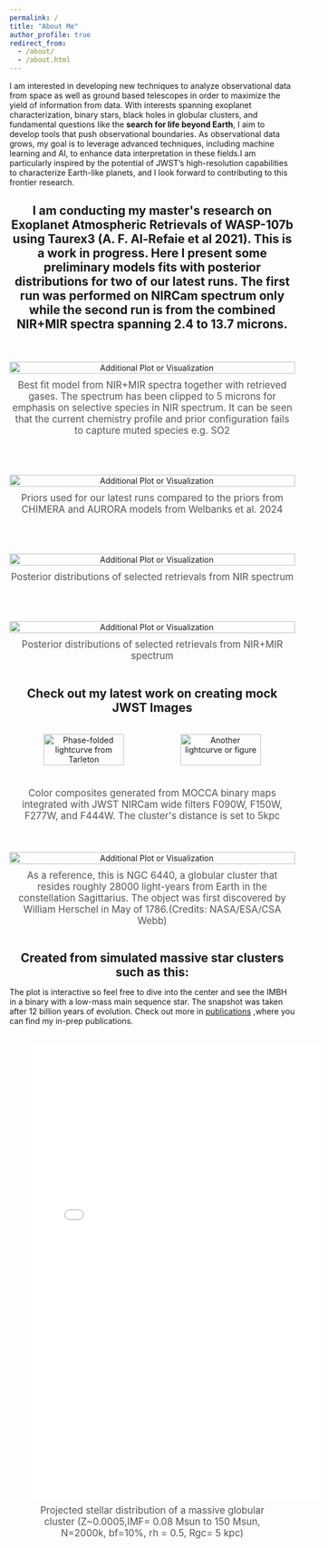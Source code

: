 ```yaml
---
permalink: /
title: "About Me"
author_profile: true
redirect_from: 
  - /about/
  - /about.html
---
```


I am interested in developing new techniques to analyze observational data from space
as well as ground based telescopes in order to maximize the yield of information from data. With interests spanning exoplanet characterization, binary stars, black holes in globular clusters, and fundamental questions like the <b>search for life beyond Earth</b>, I aim to develop tools that push observational
boundaries. As observational data grows, my goal is to leverage advanced techniques, including machine learning
and AI, to enhance data interpretation in these fields.I am particularly inspired by the potential of JWST’s high-resolution capabilities to
characterize Earth-like planets, and I look forward to contributing to this frontier research.

<h2 style="text-align: center; font-size: 1.5em; font-weight: bold; margin-bottom: 5px;">
    I am conducting my master's research on Exoplanet Atmospheric Retrievals of WASP-107b using Taurex3 (A. F. Al-Refaie et al 2021). This is a work in progress. Here I present some preliminary models fits with posterior distributions for two of our latest runs. The first run was performed on NIRCam spectrum only while the second run is from the combined NIR+MIR spectra spanning 2.4 to 13.7 microns. 
</h2>
<!-- Second Figure -->
<div class="page-content" style="display: flex; flex-direction: column; align-items: center; margin-top: 40px;">
    <figure style="text-align: center; max-width: 800px; width: 100%;">
        <img src="./images/Screenshot from 2025-05-30 11-00-11.png" alt="Additional Plot or Visualization" style="width: 100%; height: auto;"/>
        <figcaption style="margin-top: 10px; font-size: 1.2em; text-align: center; color: #555;">
            Best fit model from NIR+MIR spectra together with retrieved gases. The spectrum has been clipped to 5 microns for emphasis on selective species in NIR spectrum. It can be seen that the current chemistry profile and prior configuration fails to capture muted species e.g. SO2
        </figcaption>
    </figure>
</div>
<!-- Second Figure -->
<div class="page-content" style="display: flex; flex-direction: column; align-items: center; margin-top: 40px;">
    <figure style="text-align: center; max-width: 800px; width: 100%;">
        <img src="./images/prior_bounds_table_3e-1.png" alt="Additional Plot or Visualization" style="width: 100%; height: auto;"/>
        <figcaption style="margin-top: 10px; font-size: 1.2em; text-align: center; color: #555;">
            Priors used for our latest runs compared to the priors from CHIMERA and AURORA models from Welbanks et al. 2024
        </figcaption>
    </figure>
</div>
<!-- Second Figure -->
<div class="page-content" style="display: flex; flex-direction: column; align-items: center; margin-top: 40px;">
    <figure style="text-align: center; max-width: 800px; width: 100%;">
        <img src="./images/corner_NIR_(iteration1).png" alt="Additional Plot or Visualization" style="width: 100%; height: auto;"/>
        <figcaption style="margin-top: 10px; font-size: 1.2em; text-align: center; color: #555;">
            Posterior distributions of selected retrievals from NIR spectrum
        </figcaption>
    </figure>
</div>

<div class="page-content" style="display: flex; flex-direction: column; align-items: center; margin-top: 40px;">
    <figure style="text-align: center; max-width: 800px; width: 100%;">
        <img src="./images/corner_NIRplusMIR_(iteration4).png" alt="Additional Plot or Visualization" style="width: 100%; height: auto;"/>
        <figcaption style="margin-top: 10px; font-size: 1.2em; text-align: center; color: #555;">
            Posterior distributions of selected retrievals from NIR+MIR spectrum
        </figcaption>
    </figure>
</div>

<h2 style="text-align: center; font-size: 1.5em; font-weight: bold; margin-bottom: 5px;">
    Check out my latest work on creating mock JWST Images 
</h2>
<!-- First Row -->
<div class="page-content" style="display: flex; flex-direction: column; align-items: center; margin: 20px; gap: 20px;">
    <!-- Row of figures -->
    <div style="display: flex; justify-content: space-between; gap: 20px; width: 100%;">
        <!-- Left side figure -->
        <figure style="text-align: center; flex: 1; max-width: 100%;">
            <img src="./images/Figure_2.png" alt="Phase-folded lightcurve from Tarleton" style="width: 100%; max-width: 800px; height: auto;"/>
        </figure>
        <!-- Right side figure -->
        <figure style="text-align: center; flex: 1; max-width: 48%;">
            <img src="./images/090_277_444.png" alt="Another lightcurve or figure" style="width: 100%; max-width: 1200px; height: auto;"/>
        </figure>
    </div>
    <!-- Single caption for both figures -->
    <figcaption style="margin-top: 5px; font-size: 1.2em; text-align: center; color: #555;">
        Color composites generated from MOCCA binary maps integrated with JWST NIRCam wide filters F090W, F150W, F277W, and F444W. The cluster's distance is set to 5kpc
    </figcaption>
</div>

<!-- Second Figure -->
<div class="page-content" style="display: flex; flex-direction: column; align-items: center; margin-top: 40px;">
    <figure style="text-align: center; max-width: 800px; width: 100%;">
        <img src="./images/potm2404a.jpg" alt="Additional Plot or Visualization" style="width: 100%; height: auto;"/>
        <figcaption style="margin-top: 10px; font-size: 1.2em; text-align: center; color: #555;">
            As a reference, this is NGC 6440, a globular cluster that resides roughly 28000 light-years from Earth in the constellation Sagittarius. The object was first 
            discovered by William Herschel in May of 1786.(Credits: NASA/ESA/CSA Webb)
        </figcaption>
    </figure>
</div>

<h2 style="text-align: center; font-size: 1.5em; font-weight: bold; margin-bottom: 5px;">
    Created from simulated massive star clusters such as this:
</h2>

The plot is interactive so feel free to dive into the center and see the IMBH in a binary with a low-mass main sequence star. The snapshot was taken after 12 billion years of evolution. Check out more in [publications](/publications/observational-properties-star-clusters)
,where you can find my in-prep publications.

<!-- Interactive Plot -->
<div style="margin-top: 20px; text-align: center;">
  <figure style="display: inline-block; text-align: center;">
    <iframe src="./images/scatter_plot.html" style="width: 120%; max-width: 1800px; height: 800px; border: none;"></iframe>
    <figcaption style="margin-top: 10px; font-size: 1.2em; color: #555;">                    Projected stellar distribution of a massive globular cluster (Z~0.0005,IMF= 0.08 Msun to 150 Msun, N=2000k, bf=10%, rh = 0.5, Rgc= 5 kpc)</figcaption>
  </figure>
</div>



<!-- Second Figure -->
<!--<div class="page-content" style="display: flex; flex-direction: column; align-items: center; margin-top: 40px;">
    <figure style="text-align: center; max-width: 800px; width: 100%;">
        <img src="./images/PosteriorDist-WASP107b.png" alt="Additional Plot or Visualization" style="width: 100%; height: auto;"/>
        <figcaption style="margin-top: 10px; font-size: 1.2em; text-align: center; color: #555;">
                                       Posterior Probability Distributions of Retrievals
        </figcaption>
    </figure>
</div>-->
